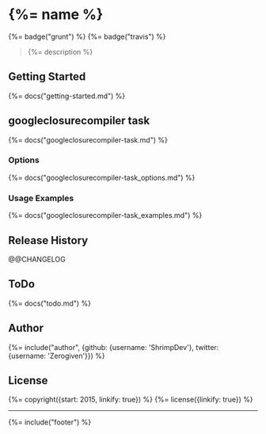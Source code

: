 # {%= name %}
{%= badge("grunt") %} {%= badge("travis") %}

> {%= description %}

<!-- toc -->

## Getting Started
{%= docs("getting-started.md") %}

## googleclosurecompiler task
{%= docs("googleclosurecompiler-task.md") %}

### Options
{%= docs("googleclosurecompiler-task_options.md") %}

### Usage Examples
{%= docs("googleclosurecompiler-task_examples.md") %}

## Release History
@@CHANGELOG

## ToDo
{%= docs("todo.md") %}

## Author
{%= include("author", {github: {username: 'ShrimpDev'}, twitter: {username: 'Zerogiven'}}) %}

## License
{%= copyright({start: 2015, linkify: true}) %}
{%= license({linkify: true}) %}

***

{%= include("footer") %}
